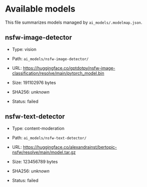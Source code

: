 # Available models

This file summarizes models managed by `ai_models/.modelmap.json`.

## nsfw-image-detector

- Type: vision

- Path: `ai_models/nsfw-image-detector/`

- URL: https://huggingface.co/gptdotpy/nsfw-image-classification/resolve/main/pytorch_model.bin

- Size: 191102976 bytes

- SHA256: *unknown*

- Status: failed



## nsfw-text-detector

- Type: content-moderation

- Path: `ai_models/nsfw-text-detector/`

- URL: https://huggingface.co/alexandrainst/bertopic-nsfw/resolve/main/model.tar.gz

- Size: 123456789 bytes

- SHA256: *unknown*

- Status: failed


